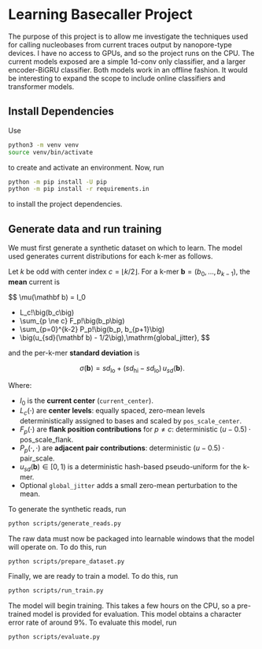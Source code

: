 # Learning Basecaller Project

The purpose of this project is to allow me investigate the techniques used for calling nucleobases from current traces output by nanopore-type devices. I have no access to GPUs, and so the project runs on the CPU. The current models exposed are a simple 1d-conv only classifier, and a larger encoder-BiGRU classifier. Both models work in an offline fashion. It would be interesting to expand the scope to include online classifiers and transformer models.

## Install Dependencies

Use

```bash
python3 -m venv venv
source venv/bin/activate
```

to create and activate an environment. Now, run

```bash
python -m pip install -U pip
python -m pip install -r requirements.in
```

to install the project dependencies.

## Generate data and run training

We must first generate a synthetic dataset on which to learn. The model used generates current distributions for each k-mer as follows.

Let $k$ be odd with center index $c=\lfloor k/2 \rfloor$.
For a k-mer $\mathbf{b}=(b_0,\dots,b_{k-1})$, the **mean** current is

$$
\mu(\mathbf b) =
I_0
+ L_c\!\big(b_c\big)
+ \sum_{p \ne c} F_p\!\big(b_p\big)
+ \sum_{p=0}^{k-2} P_p\!\big(b_p, b_{p+1}\big)
+ \big(u_{sd}(\mathbf b) - 1/2\big)\,\mathrm{global\_jitter},
$$

and the per-k-mer **standard deviation** is

$$
\sigma(\mathbf b)
= sd_{\mathrm{lo}} + \big(sd_{\mathrm{hi}} - sd_{\mathrm{lo}}\big)\, u_{sd}(\mathbf b).
$$

Where:

- $I_0$ is the **current center** (``current_center``).
- $L_c(\cdot)$ are **center levels**: equally spaced, zero-mean levels deterministically assigned to bases and scaled by ``pos_scale_center``.
- $F_p(\cdot)$ are **flank position contributions** for $p \ne c$: deterministic $(u-0.5)\cdot \mathrm{pos\_scale\_flank}$.
- $P_p(\cdot,\cdot)$ are **adjacent pair contributions**: deterministic $(u-0.5)\cdot \mathrm{pair\_scale}$.
- $u_{sd}(\mathbf b)\in[0,1)$ is a deterministic hash-based pseudo-uniform for the k-mer.
- Optional ``global_jitter`` adds a small zero-mean perturbation to the mean.

To generate the synthetic reads, run

```bash
python scripts/generate_reads.py
```

The raw data must now be packaged into learnable windows that the model will operate on. To do this, run

```bash
python scripts/prepare_dataset.py
```

Finally, we are ready to train a model. To do this, run

```bash
python scripts/run_train.py
```

The model will begin training. This takes a few hours on the CPU, so a pre-trained model is provided for evaluation. This model obtains a character error rate of around 9\%. To evaluate this model, run

```bash
python scripts/evaluate.py
```

